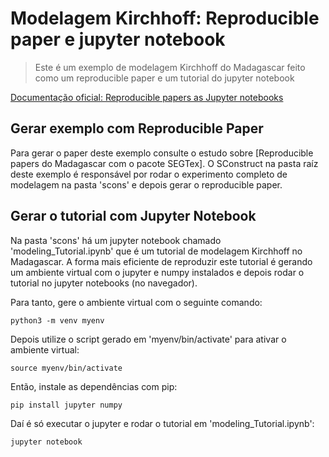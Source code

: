 # Modelagem Kirchhoff: Reproducible paper e jupyter notebook

> Este é um exemplo de modelagem Kirchhoff do Madagascar feito como um reproducible paper e um tutorial do jupyter notebook

[Documentação oficial: Reproducible papers as Jupyter notebooks](https://ahay.org/blog/?s=jupyter)

## Gerar exemplo com Reproducible Paper

Para gerar o paper deste exemplo consulte o estudo sobre [Reproducible papers do Madagascar com o pacote SEGTex].
O SConstruct na pasta raíz deste exemplo é responsável por rodar o experimento completo de modelagem na pasta 'scons'
e depois gerar o reproducible paper.

## Gerar o tutorial com Jupyter Notebook

Na pasta 'scons' há um jupyter notebook chamado 'modeling_Tutorial.ipynb' que é um tutorial de modelagem Kirchhoff no Madagascar.
A forma mais eficiente de reproduzir este tutorial é gerando um ambiente virtual com o jupyter e numpy instalados e depois rodar o
tutorial no jupyter notebooks (no navegador).

Para tanto, gere o ambiente virtual com o seguinte comando:

```
python3 -m venv myenv
```

Depois utilize o script gerado em 'myenv/bin/activate' para ativar o ambiente virtual:

```
source myenv/bin/activate
```

Então, instale as dependências com pip:

```
pip install jupyter numpy
```

Daí é só executar o jupyter e rodar o tutorial em 'modeling_Tutorial.ipynb':

```
jupyter notebook
```
